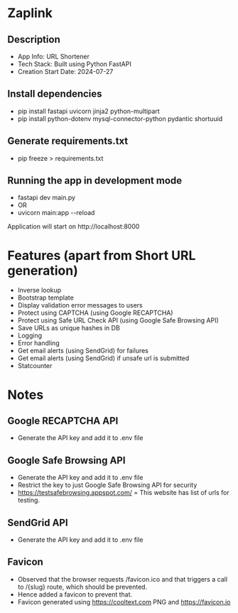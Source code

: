 # Zaplink

## Description
- App Info: URL Shortener
- Tech Stack: Built using Python FastAPI
- Creation Start Date: 2024-07-27

## Install dependencies
- pip install fastapi uvicorn jinja2 python-multipart
- pip install python-dotenv mysql-connector-python pydantic shortuuid

## Generate requirements.txt
- pip freeze > requirements.txt

## Running the app in development mode
- fastapi dev main.py
- OR
- uvicorn main:app --reload

Application will start on http://localhost:8000

# Features (apart from Short URL generation)
- Inverse lookup
- Bootstrap template
- Display validation error messages to users
- Protect using CAPTCHA (using Google RECAPTCHA)
- Protect using Safe URL Check API (using Google Safe Browsing API)
- Save URLs as unique hashes in DB
- Logging
- Error handling
- Get email alerts (using SendGrid) for failures
- Get email alerts (using SendGrid) if unsafe url is submitted
- Statcounter

# Notes
## Google RECAPTCHA API
- Generate the API key and add it to .env file

## Google Safe Browsing API
- Generate the API key and add it to .env file
- Restrict the key to just Google Safe Browsing API for security
- https://testsafebrowsing.appspot.com/ = This website has list of urls for testing.

## SendGrid API
- Generate the API key and add it to .env file

## Favicon
- Observed that the browser requests /favicon.ico and that triggers a call to /{slug} route, which should be prevented.
- Hence added a favicon to prevent that.
- Favicon generated using https://cooltext.com PNG and https://favicon.io
